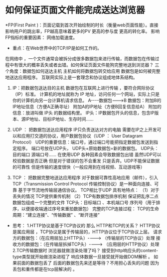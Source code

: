 # 如何保证页面文件能完成送达浏览器

*FP(First Paint )：页面记载到首次开始绘制的时长（衡量web页面性能）。直接影响用户的跳出率，FP越高意味着更多的PV 更高的参与度 更高的转化率。
影响FP指标的重要因素： 网络加载速度。
* 重点：在Web世界中的TCP/IP是如何工作的。
	
在网络中 ，一个文件通常会被拆分成很多数据包来进行传输，而数据包在传输过程中有很大的概率丢失或者出错。如何保证页面文件能狗完整地送到浏览器？
三个角度：数据包如何送达主机 主机如何将数据包转交给应用 数据包是如何被完整地送达应用程序。
互联网实际上是一套理念和协议组成地体系结构。

1. IP：把数据包送达目的主机
数据包在互联网上进行传输 ，要符合网际协议（IP）标准。
计算机的地址就称为 IP 地址，访问任何一个网站，实际上只是你的计算机向另一台计算机请求信息。
A----数据包--->B
数据包：附加B的IP地址信息（方便A正确寻址）
                附加A的IP地址（方便B回复信息给A）
附加的信息：放进叫做 IP头 的数据结构里。
IP头：IP数据包开头的信息，包含IP版本、源IP地址、目标IP地址、生存时间……

2. UDP ： 把数据包送达应用程序
IP只负责送达对方的电脑 需要在IP之上开发可以和应用打交道的协议，用户数据包协议（UDP ： User Datagram Protocol）
UDP的重要信息：端口号，通过端口号能把指定数据包发送到指定程序。
端口号放在UDP头，
UDP头+原始数据包=新的数据包。
UDP头：目的端口 源端口号……
在使用UDP 各种因素会导致数据包出错 虽然UDP可以校验数据是否正确 但是对于错误的包不会重发 只是丢弃。UDP不能保证数据的可靠性 但是传输的速度很快（一般应用到在线视频、互动游戏等）

3. TCP ： 把数据完整地送达应用程序
对于数据可靠性高地应用（邮件），引入TCP（Transmission Control Protocol 传输控制协议）是一种面向连接、可靠 基于字节流地传输层通信协议。
TCP相比于UDP 具有地特点：
（1）对于丢失的情况 TCP提供重传机制
（2）TCP有数据包排序机制 保证把乱序二点数据包组成一个完整的文件
TCP头：目标端口 、本机端口号 序列号（用于排序，以便接收端通过序号来重拍数据包）
完整的TCP连接过程：
TCP的生命周期：“建立连接”、“传输数据” 、“断开连接”


* 思考：
1.HTTP协议是基于TCP协议的 那么 HTTP和TCP的关系？
HTTP协议是属应用层 ，TCP协议是属于传输层的，HTTP协议位于TCP协议上层。
请求方的数据包：（在应用层加上HTTP头）----> （传输层的TCP协议）处理
接收方的数据包：（在传输层拆掉TCP头）----> （应用层的HTTP协议）处理
2.TCP传输数据时 浏览器就做渲染处理了吗？ 接受到http响应头的content-type类型就开始做渲染进程了 响应体数据一旦接受就开始做DOM解析 。
如果前面的数据包丢了 后面的数据包先来还是等待？不用担心丢失的问题 因为丢包和重传都是在tcp层解决的 。
